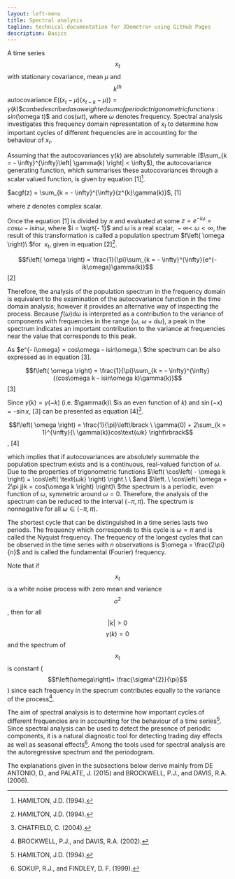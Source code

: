 ```yaml
---
layout: left-menu
title: Spectral analysis
tagline: technical documentation for JDemetra+ using GitHub Pages
description: Basics  
---
```


A time series $$x_{t}$$ with stationary covariance, mean $μ$ and
$$k^{th}$$ autocovariance
$E\left( \left( x_{t} - \mu \right)\left( x_{t - k} - \mu \right) \right) = \gamma(k)\$ can be described as a weighted sum of periodic trigonometric functions:
sin$(\omega t)$ and cos$(\omega t)$, where $\omega$ denotes frequency.
Spectral analysis investigates this frequency domain representation of
$x_{t}$ to determine how important cycles of different frequencies are
in accounting for the behaviour of $x_{t}$.

Assuming that the autocovariances $\gamma(k)$ are absolutely summable
($\sum_{k = - \infty}^{\infty}\left| \gamma(k) \right| < \infty$), the
autocovariance generating function, which summarises these
autocovariances through a scalar valued function, is given by equation
\[1\][^65].

 
  $acgf(z) = \sum_{k = - \infty}^{\infty}{z^{k}\gamma(k)}$,   \[1\]<!---\[7.98\]-->
 

where $z$ denotes complex scalar.

Once the equation \[1\]<!---\[7.98\]--> is divided by $\pi$ and evaluated at some
$z{= e}^{- i\omega} = cos\omega - isin\omega$, where $i = \sqrt{- 1}$
and $\omega$ is a real scalar,$\  - \infty < \ \omega < \infty$, the
result of this transformation is called a population spectrum
$f\left( \omega \right)\ $for $\ x_{t}$, given in equation \[2\][^65].

 
$$f\left( \omega \right) = \frac{1}{\pi}\sum_{k = - \infty}^{\infty}{e^{- ik\omega}\gamma(k)}$$   \[2\]<!---\[7.99\]-->


Therefore, the analysis of the population spectrum in the frequency
domain is equivalent to the examination of the autocovariance function
in the time domain analysis; however it provides an alternative way of
inspecting the process. Because $f\left( \omega \right)\text{dω}$ is
interpreted as a contribution to the variance of components with
frequencies in the range $(\omega,\ \omega + d\omega)$, a peak in the
spectrum indicates an important contribution to the variance at
frequencies near the value that corresponds to this peak.

As $e^{- i\omega} = cos\omega - isin\omega,\ $the spectrum can be also
expressed as in equation \[3\].


$$f\left( \omega \right) = \frac{1}{\pi}\sum_{k = - \infty}^{\infty}{(cos\omega k - isin\omega k)\gamma(k)}$$   \[3\]<!---\[7.100\]-->

Since $\gamma(k) = \gamma( - k)$ (i.e. $\gamma(k)\ $is an even function
of $k$) and $\sin{( - x)}\  = \operatorname{-sin}x$, \[3\]<!---\[7.100\]--> can be
presented as equation \[4\]<!---\[7.101\]-->[^67].

$$f\left( \omega \right) = \frac{1}{\pi}\left\lbrack \ \gamma(0) + 2\sum_{k = 1}^{\infty}{\ \gamma(k)}cos\text{ωk} \right\rbrack$$,   \[4\]<!---\[7.101\]-->

which implies that if autocovariances are absolutely summable the
population spectrum exists and is a continuous, real-valued function of
$\omega$. Due to the properties of trigonometric functions
$\left( \cos\left( - \omega k \right) = \cos\left( \text{ωk} \right) \right.\ \ $and
$\left. \ \cos\left( \omega + 2\pi j)k = cos(\omega k \right) \right)\ $the
spectrum is a periodic, even function of $\omega$, symmetric around
$\omega = 0$. Therefore, the analysis of the spectrum can be reduced to
the interval $( - \pi,\pi).$ The spectrum is nonnegative for all
$\omega \in ( - \pi,\pi)$.

The shortest cycle that can be distinguished in a time series lasts two
periods. The frequency which corresponds to this cycle is $\omega = \pi$
and is called the Nyquist frequency. The frequency of the longest cycles
that can be observed in the time series with $n$ observations is
$\omega = \frac{2\pi}{n}$ and is called the fundamental (Fourier)
frequency.

Note that if $$x_{t}$$ is a white noise process with zero mean and
variance $$\sigma^{2}$$, then for all $$\left| k \right| > 0$$
$$\gamma\left(k\right)=0$$ and the spectrum of $$x_{t}$$ is constant
($$f\left(\omega\right)= \frac{\sigma^{2}}{\pi}$$) since each frequency
in the specrum contributes equally to the variance of the process[^68].

The aim of spectral analysis is to determine how important cycles of
different frequencies are in accounting for the behaviour of a time
series[^65]. Since spectral analysis can be used to detect the presence
of periodic components, it is a natural diagnostic tool for detecting
trading day effects as well as seasonal effects[^70]. Among the tools
used for spectral analysis are the autoregressive spectrum and the
periodogram.

The explanations given in the subsections below derive mainly from DE
ANTONIO, D., and PALATE, J. (2015) and BROCKWELL, P.J., and DAVIS, R.A.
(2006).


[^65]: HAMILTON, J.D. (1994).
[^67]: CHATFIELD, C. (2004).
[^68]: BROCKWELL, P.J., and DAVIS, R.A. (2002).
[^70]: SOKUP, R.J., and FINDLEY, D. F. (1999).
